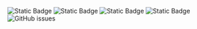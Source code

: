 ![Static Badge](https://img.shields.io/badge/blacklists-60-000000) ![Static Badge](https://img.shields.io/badge/blacklisted-2693727-cc0000) ![Static Badge](https://img.shields.io/badge/whitelisted-2245-00CC00) ![Static Badge](https://img.shields.io/badge/streaming_blacklist-28107-000000) ![GitHub issues](https://img.shields.io/github/issues/fabriziosalmi/blacklists)
